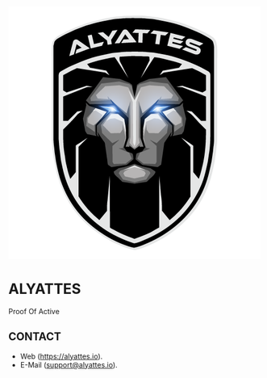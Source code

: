 <img src="https://github.com/Alyattes/ALYA/blob/main/Original.png"> 

# ALYATTES

Proof Of Active

## CONTACT

- Web (https://alyattes.io).
- E-Mail (support@alyattes.io).
